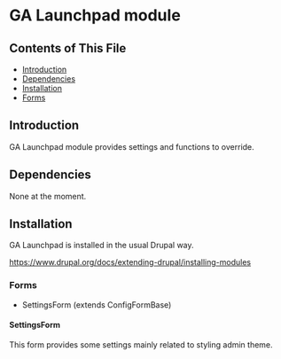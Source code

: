 # GA Launchpad module

## Contents of This File
- [Introduction](#introduction)
- [Dependencies](#dependencies)
- [Installation](#installation)
- [Forms](#Forms)

## Introduction
GA Launchpad module provides settings and functions to override.

## Dependencies
None at the moment.

## Installation
GA Launchpad is installed in the usual Drupal way.

https://www.drupal.org/docs/extending-drupal/installing-modules

### Forms
- SettingsForm (extends ConfigFormBase)

#### SettingsForm
This form provides some settings mainly related to styling admin theme.

